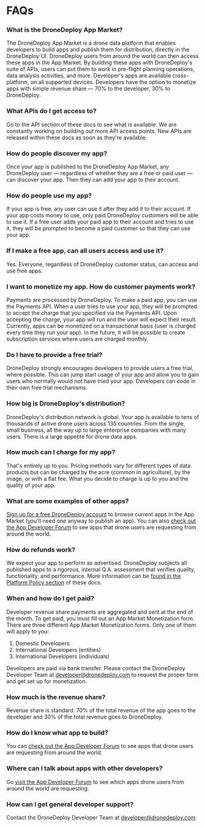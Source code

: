 # FAQs


### What is the DroneDeploy App Market?
The DroneDeploy App Market is a drone data platform that enables developers to build apps and publish them for distribution, directly in the DroneDeploy UI. DroneDeploy users from around the world can then access these apps in the App Market. By building these apps with DroneDeploy's suite of APIs, users can put them to work in pre-flight planning operations, data analysis activities, and more. Developer's apps are available cross-platform, on all supported devices. Developers have the option to monetize apps with simple revenue share — 70% to the developer, 30% to DroneDeploy.

### What APIs do I get access to?
Go to the API section of these docs to see what is available. We are constantly working on building out more API access points. New APIs are released within these docs as soon as they're available.

### How do people discover my app?
Once your app is published to the DroneDeploy App Market, any DroneDeploy user — regardless of whether they are a free or paid user — can discover your app. Then they can add your app to their account.

### How do people use my app?
If your app is free, any user can use it after they add it to their account. If your app costs money to use, only paid DroneDeploy customers will be able to use it. If a free user adds your paid app to their account and tries to use it, they will be prompted to become a paid customer so that they can use your app.

### If I make a free app, can all users access and use it?
Yes. Everyone, regardless of DroneDeploy customer status, can access and use free apps.

### I want to monetize my app. How do customer payments work?
Payments are processed by DroneDeploy. To make a paid app, you can use the Payments API. When a user tries to use your app, they will be prompted to accept the charge that you specified via the Payments API. Upon accepting the charge, your app will run and the user will expect their result. Currently, apps can be monetized on a transactional basis (user is charged every time they run your app). In the future, it will be possible to create subscription services where users are charged monthly.

### Do I have to provide a free trial?
DroneDeploy strongly encourages developers to provide users a free trial, where possible. This can jump start usage of your app and allow you to gain users who normally would not have tried your app. Developers can code in their own free trial mechanisms.


### How big is DroneDeploy's distribution?
DroneDeploy's distribution network is global. Your app is available to tens of thousands of active drone users across 135 countries. From the single, small business, all the way up to large enterprise companies with many users. There is a large appetite for drone data apps.


### How much can I charge for my app?
That's entirely up to you. Pricing methods vary for different types of data products but can be charged by the acre (common in agriculture), by the image, or with a flat fee. What you decide to charge is up to you and the quality of your app.


### What are some examples of other apps?
[Sign up for a free DroneDeploy account](https://dronedeploy.com/signup.html) to browse current apps in the App Market (you'll need one anyway to publish an app). You can also [check out the App Developer Forum](http://forum.dronedeploy.com/) to see apps that drone users are requesting from around the world.


### How do refunds work?
We expect your app to perform as advertised. DroneDeploy subjects all published apps to a rigorous, internal Q.A. assessment that verifies quality, functionality, and performance. More information can be [found in the Platform Policy section](https://dronedeploy.gitbooks.io/dronedeploy-apps/content/guidelines.html) of these docs.


### When and how do I get paid?
Developer revenue share payments are aggregated and sent at the end of the month. To get paid, you must fill out an App Market Monetization form. There are three different App Market Monetization forms. Only one of them will apply to you:

1. Domestic Developers
2. International Developers (entities)
3. International Developers (individuals)

Developers are paid via bank transfer. Please contact the DroneDeploy Developer Team at [developer@dronedeploy.com](developer@dronedeploy.com) to request the proper form and get set up for monetization.


### How much is the revenue share?
Revenue share is standard. 70% of the total revenue of the app goes to the developer and 30% of the total revenue goes to DroneDeploy.


### How do I know what app to build?
You can [check out the App Developer Forum](http://forum.dronedeploy.com/) to see apps that drone users are requesting from around the world.


### Where can I talk about apps with other developers?
Go [visit the App Developer Forum](http://forum.dronedeploy.com/) to see which apps drone users from around the world are requesting.

### How can I get general developer support?
Contact the DroneDeploy Developer Team at [developer@dronedeploy.com](developer@dronedeploy.com)

